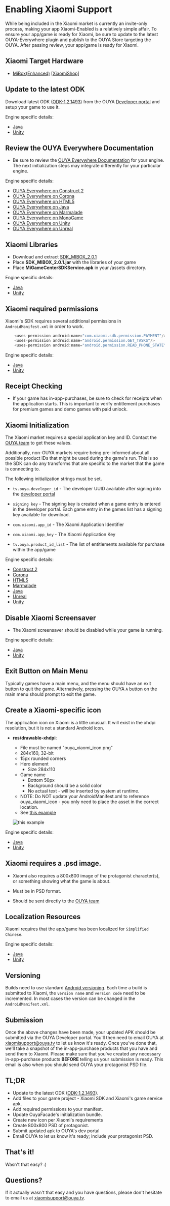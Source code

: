 # Enabling Xiaomi Support

While being included in the Xiaomi market is currently an invite-only process, making your app Xiaomi-Enabled is a relatively simple affair. To ensure your app/game is ready for Xiaomi, be sure to update to the latest OUYA-Everywhere  plugin and publish to the OUYA Store targeting the OUYA. After passing review, your app/game is ready for Xiaomi. 

## Xiaomi Target Hardware

* [MiBox(Enhanced)](http://dev.xiaomi.com/doc/p=3838/index.html) [[XiaomiShop]](http://www.xiaomishop.com/116-original-mi-box-proenhanced-3rd-quad-core-smart-tv-4k-hd-box.html)

## Update to the latest ODK

Download latest ODK ([ODK-1.2.1493](https://ouya-sdks.s3.amazonaws.com/xiaomi/odk-1.2.1493.zip)) from the OUYA [Developer portal](http://devs.ouya.tv) and setup your game to use it.

Engine specific details:

* [Java](java.md#releases)
* [Unity](unity.md#releases)

## Review the OUYA Everywhere Documentation ##

* Be sure to review the [OUYA Everywhere Documentation](ouya-everywhere.md) for your engine.
The next initialization steps may integrate differently for your particular engine.

Engine specific details:

* [OUYA Everywhere on Construct 2](construct_2.md#ouya-everywhere)
* [OUYA Everywhere on Corona](corona.md#ouya-everywhere)
* [OUYA Everywhere on HTML5](html5.md#ouya-everywhere)
* [OUYA Everywhere on Java](java.md#ouya-everywhere)
* [OUYA Everywhere on Marmalade](marmalade.md#ouya-everywhere)
* [OUYA Everywhere on MonoGame](ouya-everywhere-monogame/ouya-everywhere-monogame.md#ouya-everywhere)
* [OUYA Everywhere on Unity](unity.md#ouya-everywhere)
* [OUYA Everywhere on Unreal](unreal.md#ouya-everywhere)

## Xiaomi Libraries

* Download and extract [SDK_MIBOX_2.0.1](https://ouya-sdks.s3.amazonaws.com/xiaomi/SDK_MIBOX_2.0.1.zip)
* Place **SDK_MIBOX_2.0.1.jar** with the libraries of your game
* Place **MiGameCenterSDKService.apk** in your <game>/assets directory.

Engine specific details:

* [Java](java.md#xiaomi-libraries)
* [Unity](unity.md#xiaomi-libraries)

## Xiaomi required permissions

Xiaomi's SDK requires several additional permissions in `AndroidManifest.xml` in order to work.
```java
	<uses-permission android:name="com.xiaomi.sdk.permission.PAYMENT"/>
    <uses-permission android:name="android.permission.GET_TASKS"/>
    <uses-permission android:name="android.permission.READ_PHONE_STATE"/>
```

Engine specific details:

* [Java](java.md#xiaomi-required-permissions)
* [Unity](unity.md#xiaomi-required-permissions)

## Receipt Checking ##

* If your game has in-app-purchases, be sure to check for receipts when the application starts.
This is important to verify entitlement purchases for premium games and demo games with paid unlock.

## Xiaomi Initialization

The Xiaomi market requires a special application key and ID.  Contact the [OUYA team](mailto:xiaomisupport@ouya.tv) to get these values.

Additionally, non-OUYA markets require being pre-informed about all possible product IDs that might be used during the game's run.  This is so the SDK can do any transforms that are specific to the market that the game is connecting to.

The following initialization strings must be set.

* `tv.ouya.developer_id` - The developer UUID available after signing into the [developer portal](http://devs.ouya.tv)
 
* `signing key` - The signing key is created when a game entry is entered in the developer portal. Each game entry in the games list has a signing key available for download.
		
* `com.xiaomi.app_id` - The Xiaomi Application Identifier

* `com.xiaomi.app_key` - The Xiaomi Application Key

* `tv.ouya.product_id_list` - The list of entitlements available for purchase within the app/game

Engine specific details:

* [Construct 2](construct_2.md#xiaomi-initialization)
* [Corona](corona.md#xiaomi-initialization)
* [HTML5](html5.md#xiaomi-initialization)
* [Marmalade](marmalade.md#xiaomi-initialization)
* [Java](java.md#xiaomi-initialization)
* [Unreal](unreal.md#xiaomi-initialization)
* [Unity](unity.md#xiaomi-initialization)

## Disable Xiaomi Screensaver

* The Xiaomi screensaver should be disabled while your game is running.

Engine specific details:

* [Java](java.md#disable-xiaomi-screensaver)
* [Unity](unity.md#disable-xiaomi-screensaver)

## Exit Button on Main Menu

Typically games have a main menu, and the menu should have an exit button to quit the game. Alternatively, pressing the OUYA `A` button on the main menu should prompt to exit the game.

## Create a Xiaomi-specific icon

The application icon on Xiaomi is a little unusual.  It will exist in the xhdpi resolution, but it is not a standard Android icon.

* **res/drawable-xhdpi**:
	* File must be named "ouya_xiaomi_icon.png"
    * 284x160, 32-bit
    * 15px rounded corners 
    * Hero element
    	* Size 284x110
    * Game name
    	* Bottom 50px
    	* Background should be a solid color
    	* No actual text - will be inserted by system at runtime.
    * NOTE: Do NOT update your AndroidManifest.xml to reference ouya_xiaomi_icon - you only need to place the asset in the correct location.
    * See [this example](enable_xiaomi_support/image_1.png)

	![this example](enable_xiaomi_support/image_1.png)

Engine specific details:

* [Java](java.md#create-a-xiaomi-specific-icon)
* [Unity](unity.md#create-a-xiaomi-specific-icon)

## Xiaomi requires a .psd image.

* Xiaomi also requires a 800x800 image of the protagonist character(s), or something showing what the game is about.

* Must be in PSD format.

* Should be sent directly to the [OUYA team](mailto:xiaomisupport@ouya.tv)

## Localization Resources

Xiaomi requires that the app/game has been localized for `Simplified Chinese`. 

Engine specific details:

* [Java](java.md#localization-resources)
* [Unity](unity.md#localization-resources)

## Versioning

Builds need to use standard [Android versioning](http://developer.android.com/tools/publishing/versioning.html).
Each time a build is submitted to Xiaomi, the `version name` and `version code` need to be incremented.
In most cases the version can be changed in the `AndroidManifest.xml`. 

## Submission

Once the above changes have been made, your updated APK should be submitted via the OUYA Developer portal.  You'll then need to email OUYA at [xiaomisupport@ouya.tv](mailto:xiaomisupport@ouya.tv) to let us know it's ready.  Once you've done that, we'll take a snapshot of the in-app-purchase products that you have and send them to Xiaomi.  Please make sure that you've created any necessary in-app-purchase products **BEFORE** telling us your submission is ready.  This email is also when you should send OUYA your protagonist PSD file.

## TL;DR

* Update to the latest ODK ([ODK-1.2.1493](https://ouya-sdks.s3.amazonaws.com/xiaomi/odk-1.2.1493.zip)).
* Add files to your game project - Xiaomi SDK and Xiaomi's game service apk.
* Add required permissions to your manifest.
* Update OuyaFacade's initialization bundle.
* Create new icon per Xiaomi's requirements
* Create 800x800 PSD of protagonist.
* Submit updated apk to OUYA's dev portal
* Email OUYA to let us know it's ready; include your protagonist PSD.

## That's it!

Wasn't that easy?  :)

## Questions?

If it actually wasn't that easy and you have questions, please don't hesitate to email us at [xiaomisupport@ouya.tv](mailto:xiaomisupport@ouya.tv).

